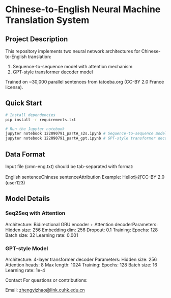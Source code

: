 # Chinese-to-English Neural Machine Translation System

## Project Description
This repository implements two neural network architectures for Chinese-to-English translation:
1. Sequence-to-sequence model with attention mechanism
2. GPT-style transformer decoder model

Trained on ~30,000 parallel sentences from tatoeba.org (CC-BY 2.0 France license).

## Quick Start
```bash
# Install dependencies
pip install -r requirements.txt

# Run the Jupyter notebook
jupyter notebook 122090791_partA_s2s.ipynb # Sequence-to-sequence model with attention mechanism
jupyter notebook 122090791_partA_gpt.ipynb # GPT-style transformer decoder model
```

## Data Format
Input file (cmn-eng.txt) should be tab-separated with format:

English sentence<TAB>Chinese sentence<TAB>Attribution
Example: 
Hello<TAB>你好<TAB>CC-BY 2.0 (user123)

## Model Details
### Seq2Seq with Attention
​Architecture: Bidirectional GRU encoder + Attention decoder
​Parameters:
Hidden size: 256
Embedding dim: 256
Dropout: 0.1
​Training:
Epochs: 128
Batch size: 32
Learning rate: 0.001
### GPT-style Model
​Architecture: 4-layer transformer decoder
​Parameters:
Hidden size: 256
Attention heads: 8
Max length: 1024
​Training:
Epochs: 128
Batch size: 16
Learning rate: 1e-4

Contact
For questions or contributions:

Email: zhengyizhao@link.cuhk.edu.cn